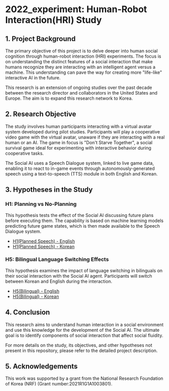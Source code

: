 # 2022_experiment: Human-Robot Interaction(HRI) Study

## 1. Project Background

The primary objective of this project is to delve deeper into human social cognition through human-robot interaction (HRI) experiments. The focus is on understanding the distinct features of a social interaction that make humans recognize they are interacting with an intelligent agent versus a machine. This understanding can pave the way for creating more "life-like" interactive AI in the future.

This research is an extension of ongoing studies over the past decade between the research director and collaborators in the United States and Europe. The aim is to expand this research network to Korea.

## 2. Research Objective

The study involves human participants interacting with a virtual avatar system developed during pilot studies. Participants will play a cooperative video game with the virtual avatar, unaware if they are interacting with a real human or an AI. The game in focus is "Don't Starve Together", a social survival game ideal for experimenting with interactive behavior during cooperative tasks.

The Social AI uses a Speech Dialogue system, linked to live game data, enabling it to react to in-game events through autonomously-generated speech using a text-to-speech (TTS) module in both English and Korean.

## 3. Hypotheses in the Study

### H1: Planning vs No-Planning

This hypothesis tests the effect of the Social AI discussing future plans before executing them. The capability is based on machine learning models predicting future game states, which is then made available to the Speech Dialogue system.

- [H1(Planned Speech) - English](./setting/H1(Planned%20Speech)/ENG)
- [H1(Planned Speech) - Korean](./setting/H1(Planned%20Speech)/KOR)

### H5: Bilingual Language Switching Effects

This hypothesis examines the impact of language switching in bilinguals on their social interaction with the Social AI agent. Participants will switch between Korean and English during the interaction.

- [H5(Bilingual) - English](./setting/H5(Bilingual)/ENG)
- [H5(Bilingual) - Korean](./setting/H5(Bilingual)/KOR)

## 4. Conclusion

This research aims to understand human interaction in a social environment and use this knowledge for the development of the Social AI. The ultimate goal is to identify components of social interaction that affect social fluidity.

For more details on the study, its objectives, and other hypotheses not present in this repository, please refer to the detailed project description.

## 5. Acknowledgements
This work was supported by a grant from the National Research Foundation of Korea (NRF) (Grant number:2021R1G1A1003801).
